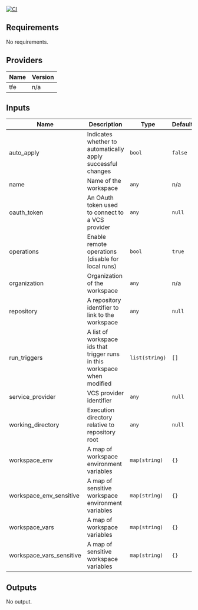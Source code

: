 
[![CI](https://github.com/figurate/terraform-tfe-workspace/actions/workflows/main.yml/badge.svg)](https://github.com/figurate/terraform-tfe-workspace/actions/workflows/main.yml)

## Requirements

No requirements.

## Providers

| Name | Version |
|------|---------|
| tfe | n/a |

## Inputs

| Name | Description | Type | Default | Required |
|------|-------------|------|---------|:--------:|
| auto\_apply | Indicates whether to automatically apply successful changes | `bool` | `false` | no |
| name | Name of the workspace | `any` | n/a | yes |
| oauth\_token | An OAuth token used to connect to a VCS provider | `any` | `null` | no |
| operations | Enable remote operations (disable for local runs) | `bool` | `true` | no |
| organization | Organization of the workspace | `any` | n/a | yes |
| repository | A repository identifier to link to the workspace | `any` | `null` | no |
| run\_triggers | A list of workspace ids that trigger runs in this workspace when modified | `list(string)` | `[]` | no |
| service\_provider | VCS provider identifier | `any` | `null` | no |
| working\_directory | Execution directory relative to repository root | `any` | `null` | no |
| workspace\_env | A map of workspace environment variables | `map(string)` | `{}` | no |
| workspace\_env\_sensitive | A map of sensitive workspace environment variables | `map(string)` | `{}` | no |
| workspace\_vars | A map of workspace variables | `map(string)` | `{}` | no |
| workspace\_vars\_sensitive | A map of sensitive workspace variables | `map(string)` | `{}` | no |

## Outputs

No output.


